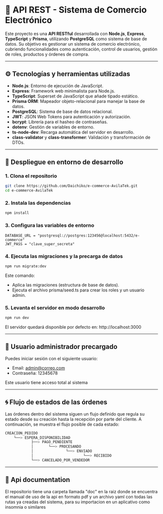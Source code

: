 # 🛒 API REST - Sistema de Comercio Electrónico

Este proyecto es una **API RESTful** desarrollada con **Node.js**, **Express**, **TypeScript** y **Prisma**, utilizando **PostgreSQL** como sistema de base de datos. Su objetivo es gestionar un sistema de comercio electrónico, cubriendo funcionalidades como autenticación, control de usuarios, gestión de roles, productos y órdenes de compra.

---

## ⚙️ Tecnologías y herramientas utilizadas

- **Node.js**: Entorno de ejecución de JavaScript.
- **Express**: Framework web minimalista para Node.js.
- **TypeScript**: Superset de JavaScript que añade tipado estático.
- **Prisma ORM**: Mapeador objeto-relacional para manejar la base de datos.
- **PostgreSQL**: Sistema de base de datos relacional.
- **JWT**: JSON Web Tokens para autenticación y autorización.
- **bcrypt**: Librería para el hasheo de contraseñas.
- **dotenv**: Gestión de variables de entorno.
- **ts-node-dev**: Recarga automática del servidor en desarrollo.
- **class-validator** y **class-transformer**: Validación y transformación de DTOs.

---

## 🚀 Despliegue en entorno de desarrollo

### 1. Clona el repositorio

```bash
git clone https://github.com/Daichiko/e-commerce-AvilaTek.git
cd e-commerce-AvilaTek
```

### 2. Instala las dependencias
```bash
npm install
```

### 3. Configura las variables de entorno
```env
DATABASE_URL = "postgresql://postgres:123456@localhost:5432/e-commerce"
JWT_PASS = "clave_super_secreta"
```

### 4. Ejecuta las migraciones y la precarga de datos
```bash
npm run migrate:dev
```
Este comando:
  - Aplica las migraciones (estructura de base de datos).
  - Ejecuta el archivo prisma/seed.ts para crear los roles y un usuario admin.

### 5. Levanta el servidor en modo desarrollo
```bash
npm run dev
```
El servidor quedará disponible por defecto en: http://localhost:3000

---

## 👤 Usuario administrador precargado
Puedes iniciar sesión con el siguiente usuario:

- Email: admin@correo.com
- Contraseña: 12345678

Este usuario tiene acceso total al sistema

---

## 🌀 Flujo de estados de las órdenes
Las órdenes dentro del sistema siguen un flujo definido que regula su estado desde su creación hasta la recepción por parte del cliente. A continuación, se muestra el flujo posible de cada estado:
```objectivec
CREACION_PEDIDO
    └──> ESPERA_DISPONIBILIDAD
            ├──> PAGO_PENDIENTE
            │       └──> PROCESANDO
            │               └──> ENVIADO
            │                       └──> RECIBIDO
            └──> CANCELADO_POR_VENDEDOR
```

--- 

## 🧩 Api documentation
El repositorio tiene una carpeta llamada "doc" en la raiz donde se encuentra el manual de uso de la api en formato pdf y un archivo yaml con todas las rutas ya creadas del sistema, para su importacion en un aplicativo como insomnia o similares

